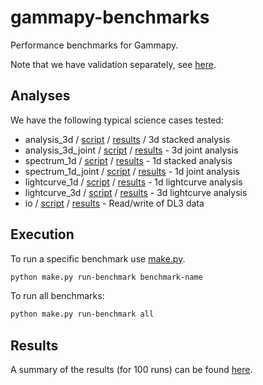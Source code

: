 # gammapy-benchmarks

Performance benchmarks for Gammapy.

Note that we have validation separately, see [here](../README.md).

## Analyses

We have the following typical science cases tested:

- analysis_3d / [script](analysis_3d.py) / [results](results/analysis_3d) / 3d stacked analysis
- analysis_3d_joint / [script](analysis_3d_joint.py) / [results](results/analysis_3d_joint) - 3d joint analysis
- spectrum_1d / [script](spectrum_1d.py) / [results](results/spectrum_1d) - 1d stacked analysis
- spectrum_1d_joint / [script](spectrum_1d_joint.py) / [results](results/spectrum_1d_joint) - 1d joint analysis
- lightcurve_1d / [script](lightcurve_1d.py) / [results](results/lightcurve_1d) - 1d lightcurve analysis
- lightcurve_3d / [script](lightcurve_3d.py) / [results](results/lightcurve_3d) - 3d lightcurve analysis
- io / [script](io.py) / [results](results/io) - Read/write of DL3 data

## Execution

To run a specific benchmark use [make.py](make.py).

```bash
python make.py run-benchmark benchmark-name
```

To run all benchmarks:
```bash
python make.py run-benchmark all
```

## Results

A summary of the results (for 100 runs) can be found [here](results/results.yaml).
